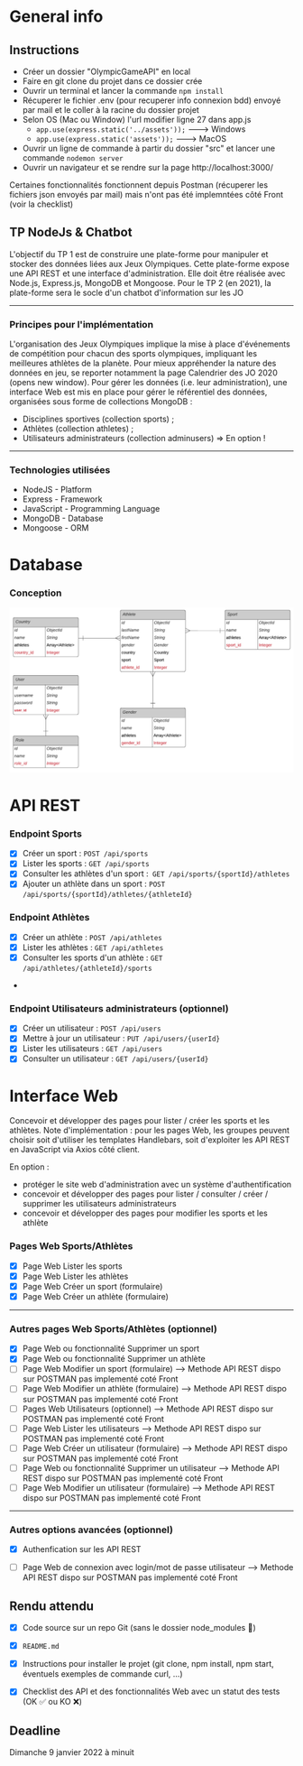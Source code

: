 # General info
## Instructions
- Créer un dossier "OlympicGameAPI" en local
- Faire en git clone du projet dans ce dossier crée
- Ouvrir un terminal et lancer la commande ```npm install```
- Récuperer le fichier .env (pour recuperer info connexion bdd) envoyé par mail et le coller à la racine du dossier projet
- Selon OS (Mac ou Window) l'url modifier ligne 27 dans app.js
    - ```app.use(express.static('../assets'));``` ---> Windows
    - ```app.use(express.static('assets'));``` ---> MacOS
- Ouvrir un ligne de commande à partir du dossier "src" et lancer une commande ```nodemon server```
- Ouvrir un navigateur et se rendre sur la page http://localhost:3000/

Certaines fonctionnalités fonctionnent depuis Postman (récuperer les fichiers json envoyés par mail)  mais n'ont pas été implemntées côté Front (voir la checklist)

## TP NodeJs & Chatbot
L'objectif du TP 1 est de construire une plate-forme pour manipuler et stocker des données liées aux Jeux Olympiques. Cette plate-forme expose une API REST et une interface d'administration. Elle doit être réalisée avec Node.js, Express.js, MongoDB et Mongoose. Pour le TP 2 (en 2021), la plate-forme sera le socle d'un chatbot d'information sur les JO

-----------------------------------------------------------

### Principes pour l'implémentation
L'organisation des Jeux Olympiques implique la mise à place d'événements de compétition pour chacun des sports olympiques, impliquant les meilleures athlètes de la planète. Pour mieux appréhender la nature des données en jeu, se reporter notamment la page Calendrier des JO 2020 (opens new window). Pour gérer les données (i.e. leur administration), une interface Web est mis en place pour gérer le référentiel des données, organisées sous forme de collections MongoDB :

- Disciplines sportives (collection sports) ;
- Athlètes (collection athletes) ;
- Utilisateurs administrateurs (collection adminusers) => En option !

-----------------------------------------------------------
### Technologies utilisées
  - NodeJS - Platform
  - Express - Framework
  - JavaScript - Programming Language
  - MongoDB - Database
  - Mongoose - ORM
  

# Database
### Conception

![This is an image](assets/img/merise.png)

# API REST
### Endpoint Sports
- [x]  Créer un sport : ```POST /api/sports```
- [x]  Lister les sports : ```GET /api/sports```
- [x]  Consulter les athlètes d'un sport :``` GET /api/sports/{sportId}/athletes```
- [x]  Ajouter un athlète dans un sport : ```POST /api/sports/{sportId}/athletes/{athleteId}```

### Endpoint Athlètes
- [x]  Créer un athlète : ```POST /api/athletes```
- [x]  Lister les athlètes : ```GET /api/athletes```
- [x]  Consulter les sports d'un athlète : ```GET /api/athletes/{athleteId}/sports```
- 
### Endpoint Utilisateurs administrateurs (optionnel)
- [x]  Créer un utilisateur : ```POST /api/users```
- [x]  Mettre à jour un utilisateur : ```PUT /api/users/{userId}```
- [x]  Lister les utilisateurs : ```GET /api/users```
- [x]  Consulter un utilisateur : ```GET /api/users/{userId}```

# Interface Web
Concevoir et développer des pages pour lister / créer les sports et les athlètes. Note d'implémentation : pour les pages Web, les groupes peuvent choisir soit d'utiliser les templates Handlebars, soit d'exploiter les API REST en JavaScript via Axios côté client.

En option :
- protéger le site web d'administration avec un système d'authentification
- concevoir et développer des pages pour lister / consulter / créer / supprimer les utilisateurs administrateurs
- concevoir et développer des pages pour modifier les sports et les athlète

### Pages Web Sports/Athlètes
- [x] Page Web Lister les sports
- [x] Page Web Lister les athlètes
- [x] Page Web Créer un sport (formulaire)
- [x] Page Web Créer un athlète (formulaire)
-----------------------------------------------------------

### Autres pages Web Sports/Athlètes (optionnel)
- [x] Page Web ou fonctionnalité Supprimer un sport
- [x] Page Web ou fonctionnalité Supprimer un athlète
- [ ] Page Web Modifier un sport (formulaire) --> Methode API REST dispo sur POSTMAN pas implementé coté Front 
- [ ] Page Web Modifier un athlète (formulaire)  --> Methode API REST dispo sur POSTMAN pas implementé coté Front
- [ ] Pages Web Utilisateurs (optionnel) --> Methode API REST dispo sur POSTMAN pas implementé coté Front
- [ ] Page Web Lister les utilisateurs  --> Methode API REST dispo sur POSTMAN pas implementé coté Front
- [ ] Page Web Créer un utilisateur (formulaire) --> Methode API REST dispo sur POSTMAN pas implementé coté Front
- [ ] Page Web ou fonctionnalité Supprimer un utilisateur --> Methode API REST dispo sur POSTMAN pas implementé coté Front
- [ ] Page Web Modifier un utilisateur (formulaire) --> Methode API REST dispo sur POSTMAN pas implementé coté Front
-----------------------------------------------------------

### Autres options avancées (optionnel)
- [x] Authenfication sur les API REST
- [ ] Page Web de connexion avec login/mot de passe utilisateur --> Methode API REST dispo sur POSTMAN pas implementé coté Front


## Rendu attendu
- [x] Code source sur un repo Git (sans le dossier node_modules 🙏)
- [x] ```README.md```
- [x] Instructions pour installer le projet (git clone, npm install, npm start, éventuels exemples de commande curl, ...)
- [x] Checklist des API et des fonctionnalités Web avec un statut des tests (OK ✅ ou KO ❌)


## Deadline 
Dimanche 9 janvier 2022 à minuit 
